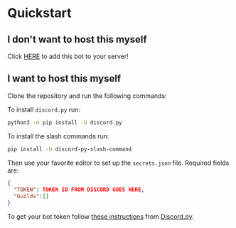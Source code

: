# Quickstart

## I don't want to host this myself

Click [HERE]() to add this bot to your server!

## I want to host this myself

Clone the repository and run the following commands:

To install `discord.py` run:

```bash
python3 -m pip install -U discord.py
```

To install the slash commands run:

```bash
pip install -U discord-py-slash-command
```
Then use your favorite editor to set up the `secrets.json` file. Required fields are:

```json
{
  "TOKEN": TOKEN ID FROM DISCORD GOES HERE,
  "Guilds":[]
}
```

To get your bot token follow [these instructions](https://discordpy.readthedocs.io/en/latest/discord.html) from [Discord.py](https://discordpy.readthedocs.io/en/latest/index.html).